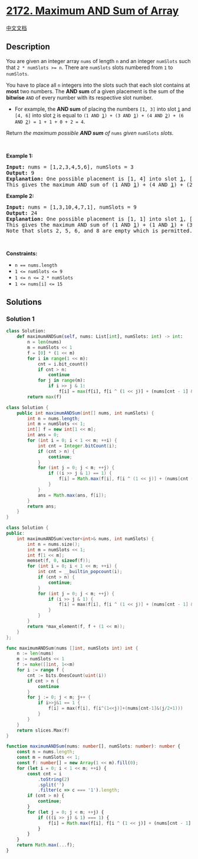 # [2172. Maximum AND Sum of Array](https://leetcode.com/problems/maximum-and-sum-of-array)

[中文文档](/solution/2100-2199/2172.Maximum%20AND%20Sum%20of%20Array/README.md)

<!-- tags:Bit Manipulation,Array,Dynamic Programming,Bitmask -->

## Description

<p>You are given an integer array <code>nums</code> of length <code>n</code> and an integer <code>numSlots</code> such that <code>2 * numSlots &gt;= n</code>. There are <code>numSlots</code> slots numbered from <code>1</code> to <code>numSlots</code>.</p>

<p>You have to place all <code>n</code> integers into the slots such that each slot contains at <strong>most</strong> two numbers. The <strong>AND sum</strong> of a given placement is the sum of the <strong>bitwise</strong> <code>AND</code> of every number with its respective slot number.</p>

<ul>
	<li>For example, the <strong>AND sum</strong> of placing the numbers <code>[1, 3]</code> into slot <u><code>1</code></u> and <code>[4, 6]</code> into slot <u><code>2</code></u> is equal to <code>(1 AND <u>1</u>) + (3 AND <u>1</u>) + (4 AND <u>2</u>) + (6 AND <u>2</u>) = 1 + 1 + 0 + 2 = 4</code>.</li>
</ul>

<p>Return <em>the maximum possible <strong>AND sum</strong> of </em><code>nums</code><em> given </em><code>numSlots</code><em> slots.</em></p>

<p>&nbsp;</p>
<p><strong class="example">Example 1:</strong></p>

<pre>
<strong>Input:</strong> nums = [1,2,3,4,5,6], numSlots = 3
<strong>Output:</strong> 9
<strong>Explanation:</strong> One possible placement is [1, 4] into slot <u>1</u>, [2, 6] into slot <u>2</u>, and [3, 5] into slot <u>3</u>. 
This gives the maximum AND sum of (1 AND <u>1</u>) + (4 AND <u>1</u>) + (2 AND <u>2</u>) + (6 AND <u>2</u>) + (3 AND <u>3</u>) + (5 AND <u>3</u>) = 1 + 0 + 2 + 2 + 3 + 1 = 9.
</pre>

<p><strong class="example">Example 2:</strong></p>

<pre>
<strong>Input:</strong> nums = [1,3,10,4,7,1], numSlots = 9
<strong>Output:</strong> 24
<strong>Explanation:</strong> One possible placement is [1, 1] into slot <u>1</u>, [3] into slot <u>3</u>, [4] into slot <u>4</u>, [7] into slot <u>7</u>, and [10] into slot <u>9</u>.
This gives the maximum AND sum of (1 AND <u>1</u>) + (1 AND <u>1</u>) + (3 AND <u>3</u>) + (4 AND <u>4</u>) + (7 AND <u>7</u>) + (10 AND <u>9</u>) = 1 + 1 + 3 + 4 + 7 + 8 = 24.
Note that slots 2, 5, 6, and 8 are empty which is permitted.
</pre>

<p>&nbsp;</p>
<p><strong>Constraints:</strong></p>

<ul>
	<li><code>n == nums.length</code></li>
	<li><code>1 &lt;= numSlots &lt;= 9</code></li>
	<li><code>1 &lt;= n &lt;= 2 * numSlots</code></li>
	<li><code>1 &lt;= nums[i] &lt;= 15</code></li>
</ul>

## Solutions

### Solution 1

<!-- tabs:start -->

```python
class Solution:
    def maximumANDSum(self, nums: List[int], numSlots: int) -> int:
        n = len(nums)
        m = numSlots << 1
        f = [0] * (1 << m)
        for i in range(1 << m):
            cnt = i.bit_count()
            if cnt > n:
                continue
            for j in range(m):
                if i >> j & 1:
                    f[i] = max(f[i], f[i ^ (1 << j)] + (nums[cnt - 1] & (j // 2 + 1)))
        return max(f)
```

```java
class Solution {
    public int maximumANDSum(int[] nums, int numSlots) {
        int n = nums.length;
        int m = numSlots << 1;
        int[] f = new int[1 << m];
        int ans = 0;
        for (int i = 0; i < 1 << m; ++i) {
            int cnt = Integer.bitCount(i);
            if (cnt > n) {
                continue;
            }
            for (int j = 0; j < m; ++j) {
                if ((i >> j & 1) == 1) {
                    f[i] = Math.max(f[i], f[i ^ (1 << j)] + (nums[cnt - 1] & (j / 2 + 1)));
                }
            }
            ans = Math.max(ans, f[i]);
        }
        return ans;
    }
}
```

```cpp
class Solution {
public:
    int maximumANDSum(vector<int>& nums, int numSlots) {
        int n = nums.size();
        int m = numSlots << 1;
        int f[1 << m];
        memset(f, 0, sizeof(f));
        for (int i = 0; i < 1 << m; ++i) {
            int cnt = __builtin_popcount(i);
            if (cnt > n) {
                continue;
            }
            for (int j = 0; j < m; ++j) {
                if (i >> j & 1) {
                    f[i] = max(f[i], f[i ^ (1 << j)] + (nums[cnt - 1] & (j / 2 + 1)));
                }
            }
        }
        return *max_element(f, f + (1 << m));
    }
};
```

```go
func maximumANDSum(nums []int, numSlots int) int {
	n := len(nums)
	m := numSlots << 1
	f := make([]int, 1<<m)
	for i := range f {
		cnt := bits.OnesCount(uint(i))
		if cnt > n {
			continue
		}
		for j := 0; j < m; j++ {
			if i>>j&1 == 1 {
				f[i] = max(f[i], f[i^(1<<j)]+(nums[cnt-1]&(j/2+1)))
			}
		}
	}
	return slices.Max(f)
}
```

```ts
function maximumANDSum(nums: number[], numSlots: number): number {
    const n = nums.length;
    const m = numSlots << 1;
    const f: number[] = new Array(1 << m).fill(0);
    for (let i = 0; i < 1 << m; ++i) {
        const cnt = i
            .toString(2)
            .split('')
            .filter(c => c === '1').length;
        if (cnt > n) {
            continue;
        }
        for (let j = 0; j < m; ++j) {
            if (((i >> j) & 1) === 1) {
                f[i] = Math.max(f[i], f[i ^ (1 << j)] + (nums[cnt - 1] & ((j >> 1) + 1)));
            }
        }
    }
    return Math.max(...f);
}
```

<!-- tabs:end -->

<!-- end -->
